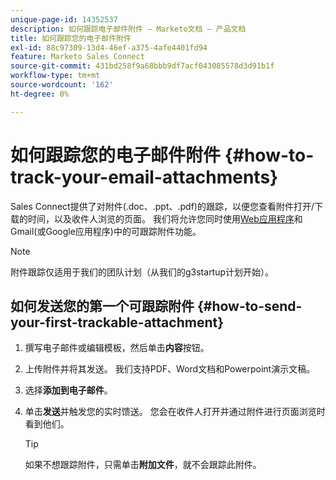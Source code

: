 ```yaml
---
unique-page-id: 14352537
description: 如何跟踪电子邮件附件 — Marketo文档 — 产品文档
title: 如何跟踪您的电子邮件附件
exl-id: 88c97309-13d4-46ef-a375-4afe4401fd94
feature: Marketo Sales Connect
source-git-commit: 431bd258f9a68bbb9df7acf043085578d3d91b1f
workflow-type: tm+mt
source-wordcount: '162'
ht-degree: 0%

---
```


# 如何跟踪您的电子邮件附件 {#how-to-track-your-email-attachments}

Sales Connect提供了对附件(.doc、.ppt、.pdf)的跟踪，以便您查看附件打开/下载的时间，以及收件人浏览的页面。 我们将允许您同时使用[Web应用程序](https://toutapp.com/login)和Gmail(或Google应用程序)中的可跟踪附件功能。

>[!NOTE]
>
>附件跟踪仅适用于我们的团队计划（从我们的g3startup计划开始）。

## 如何发送您的第一个可跟踪附件 {#how-to-send-your-first-trackable-attachment}

1. 撰写电子邮件或编辑模板，然后单击&#x200B;**内容**&#x200B;按钮。

1. 上传附件并将其发送。 我们支持PDF、Word文档和Powerpoint演示文稿。

1. 选择&#x200B;**添加到电子邮件**。

1. 单击&#x200B;**发送**&#x200B;并触发您的实时馈送。 您会在收件人打开并通过附件进行页面浏览时看到他们。

   >[!TIP]
   >
   >如果不想跟踪附件，只需单击&#x200B;**附加文件**，就不会跟踪此附件。
